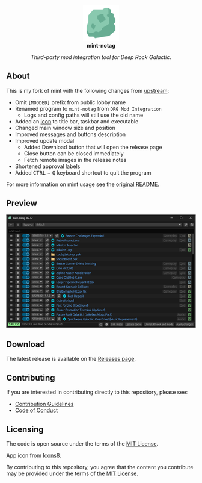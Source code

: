 <!-- markdownlint-disable MD033 MD041 -->

<div align="center">
  <img width="96" src="../assets/header-logo.png" alt="Logo">
</div>

<div align="center">
  <strong>mint-notag</strong>
</div>

<p align="center">
  <em>Third-party mod integration tool for Deep Rock Galactic.</em>
</p>

## About

This is my fork of mint with the following changes from [upstream](https://github.com/trumank/mint/tree/832f7db):

- Omit `[MODDED]` prefix from public lobby name
- Renamed program to `mint-notag` from `DRG Mod Integration`
  - Logs and config paths will still use the old name
- Added an [icon](../assets/icon.ico) to title bar, taskbar and executable
- Changed main window size and position
- Improved messages and buttons description
- Improved update modal
  - Added Download button that will open the release page
  - Close button can be closed immediately
  - Fetch remote images in the release notes
- Shortened approval labels
- Added <kbd>CTRL</kbd> + <kbd>Q</kbd> keyboard shortcut to quit the program

For more information on mint usage see the [original README](https://github.com/trumank/mint/blob/-/README.md).

## Preview

![mint-notag GUI](../assets/screenshot.png)

## Download

The latest release is available on the [Releases page](https://github.com/Strappazzon/drg-mint-notag/releases/latest).

## Contributing

If you are interested in contributing directly to this repository, please see:

- [Contribution Guidelines](./CONTRIBUTING.md)
- [Code of Conduct](https://github.com/Strappazzon/.github/blob/-/CODE_OF_CONDUCT.md)

## Licensing

The code is open source under the terms of the [MIT License](../LICENSE.txt).

App icon from [Icons8](https://icons8.com/icon/6zZTdWRZoWil/rock).

By contributing to this repository, you agree that the content you contribute may be provided under the terms of the [MIT License](../LICENSE.txt).
